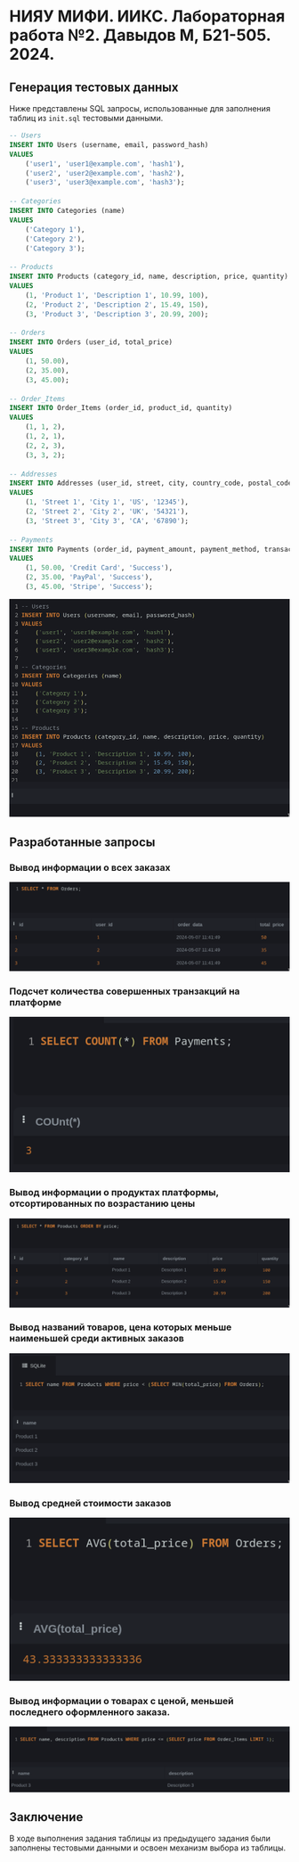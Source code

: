 # НИЯУ МИФИ. ИИКС. Лабораторная работа №2. Давыдов М, Б21-505. 2024.

## Генерация тестовых данных

Ниже представлены SQL запросы, использованные для заполнения таблиц из `init.sql` тестовыми данными.

```sql
-- Users
INSERT INTO Users (username, email, password_hash)
VALUES 
    ('user1', 'user1@example.com', 'hash1'),
    ('user2', 'user2@example.com', 'hash2'),
    ('user3', 'user3@example.com', 'hash3');

-- Categories
INSERT INTO Categories (name)
VALUES 
    ('Category 1'),
    ('Category 2'),
    ('Category 3');

-- Products
INSERT INTO Products (category_id, name, description, price, quantity)
VALUES 
    (1, 'Product 1', 'Description 1', 10.99, 100),
    (2, 'Product 2', 'Description 2', 15.49, 150),
    (3, 'Product 3', 'Description 3', 20.99, 200);

-- Orders
INSERT INTO Orders (user_id, total_price)
VALUES 
    (1, 50.00),
    (2, 35.00),
    (3, 45.00);

-- Order_Items
INSERT INTO Order_Items (order_id, product_id, quantity)
VALUES 
    (1, 1, 2),
    (1, 2, 1),
    (2, 2, 3),
    (3, 3, 2);

-- Addresses
INSERT INTO Addresses (user_id, street, city, country_code, postal_code)
VALUES 
    (1, 'Street 1', 'City 1', 'US', '12345'),
    (2, 'Street 2', 'City 2', 'UK', '54321'),
    (3, 'Street 3', 'City 3', 'CA', '67890');

-- Payments
INSERT INTO Payments (order_id, payment_amount, payment_method, transaction_status)
VALUES 
    (1, 50.00, 'Credit Card', 'Success'),
    (2, 35.00, 'PayPal', 'Success'),
    (3, 45.00, 'Stripe', 'Success');
```
![](./assets/insert.png)

## Разработанные запросы

### Вывод информации о всех заказах

![select_1](./assets/select_all_orders.png)

### Подсчет количества совершенных транзакций на платформе

![select_2](./assets/count_payments.png)

### Вывод информации о продуктах платформы, отсортированных по возрастанию цены

![select_3](./assets/sort_product_by_price.png)

### Вывод названий товаров, цена которых меньше наименьшей среди активных заказов

![select_4](./assets/hard_query.png)

### Вывод средней стоимости заказов

![select_5](./assets/avg_order_price.png)

### Вывод информации о товарах с ценой, меньшей последнего оформленного заказа.

![select_6](./assets/another_hard_query.png)

## Заключение

В ходе выполнения задания таблицы из предыдущего задания были заполнены тестовыми данными и освоен механизм выбора из таблицы.
